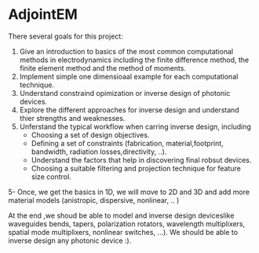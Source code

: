 # AdjointEM
There  several goals for this project:
1. Give an introduction to basics of the most common computational methods 
in electrodynamics including the finite difference method, the finite element method and the method of moments.
2. Implement simple one dimensioaal example for each computational technique.
3. Understand constraind opimization  or inverse design of photonic devices.  
4. Explore the different approaches for inverse design and understand thier strengths and weaknesses. 
5. Unferstand the typical workflow when carring inverse design, including
    - Choosing a set of design objectives.
    - Defining a set of  constraints (fabrication, material,footprint, bandwidth, radiation losses,directivity,   ..).
    - Understand the factors that help in discovering final robsut  devices.
    - Choosing a suitable  filtering and projection technique for feature size control.

5- Once, we get the basics in 1D, we will move to 2D and 3D and add more material models (anistropic, dispersive, nonlinear, .. ) 

At the end ,we shoud be able to model and inverse design deviceslike waveguides bends, tapers, polarization rotators, wavelength multiplixers, spatial mode multiplixers,  nonlinear switches, ...). We should be able to inverse design any photonic device :). 
